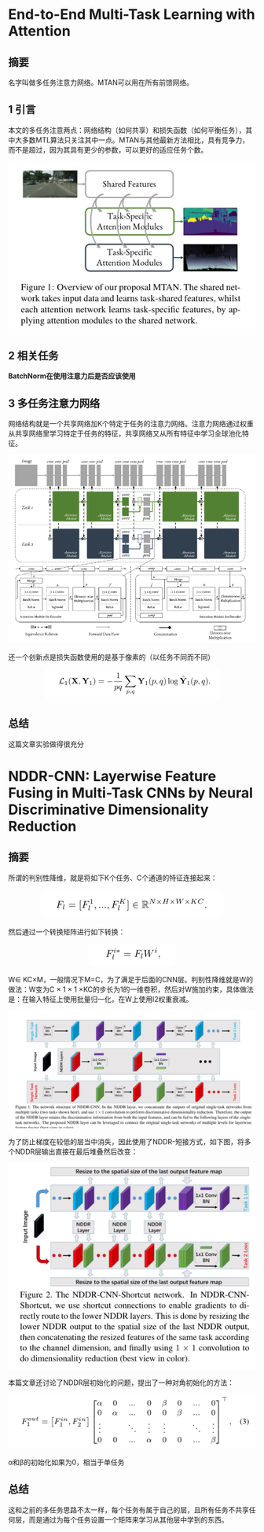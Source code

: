 # End-to-End Multi-Task Learning with Attention  
## 摘要  
名字叫做多任务注意力网络。MTAN可以用在所有前馈网络。  
## 1 引言  
本文的多任务注意两点：网络结构（如何共享）和损失函数（如何平衡任务），其中大多数MTL算法只关注其中一点。MTAN与其他最新方法相比，具有竞争力，而不是超过，因为其具有更少的参数，可以更好的适应任务个数。  
<div align=center><img src="./pictures/cvpr19_two_papers_gao_liu/1.png"/></div>  

## 2 相关任务  
**BatchNorm在使用注意力后是否应该使用**  
## 3 多任务注意力网络  
网络结构就是一个共享网络加K个特定于任务的注意力网络。注意力网络通过权重从共享网络里学习特定于任务的特征，共享网络又从所有特征中学习全球池化特征。  
<div align=center><img src="./pictures/cvpr19_two_papers_gao_liu/2.png"/></div>  

还一个创新点是损失函数使用的是基于像素的（以任务不同而不同）  
<div align=center><img src="./pictures/cvpr19_two_papers_gao_liu/3.png"/></div>  

## 总结  
这篇文章实验做得很充分  

# NDDR-CNN: Layerwise Feature Fusing in Multi-Task CNNs by Neural Discriminative Dimensionality Reduction  
## 摘要  
所谓的判别性降维，就是将如下K个任务、C个通道的特征连接起来：  
<div align=center><img src="./pictures/cvpr19_two_papers_gao_liu/4_1.png"/></div>  

然后通过一个转换矩阵进行如下转换：  
<div align=center><img src="./pictures/cvpr19_two_papers_gao_liu/4.png"/></div>  

W∈ KC×M，一般情况下M=C，为了满足于后面的CNN层。判别性降维就是W的做法：W变为C × 1 × 1 ×KC的步长为1的一维卷积，然后对W施加约束，具体做法是：在输入特征上使用批量归一化，在W上使用l2权重衰减。  
<div align=center><img src="./pictures/cvpr19_two_papers_gao_liu/5.png"/></div>  

为了防止梯度在较低的层当中消失，因此使用了NDDR-短接方式，如下图，将多个NDDR层输出直接在最后堆叠然后改变：  
<div align=center><img src="./pictures/cvpr19_two_papers_gao_liu/6.png"/></div>  

本篇文章还讨论了NDDR层初始化的问题，提出了一种对角初始化的方法：  
<div align=center><img src="./pictures/cvpr19_two_papers_gao_liu/7.png"/></div>  

α和β的初始化如果为0，相当于单任务  

## 总结  
这和之前的多任务思路不太一样，每个任务有属于自己的层，且所有任务不共享任何层，而是通过为每个任务设置一个矩阵来学习从其他层中学到的东西。  
